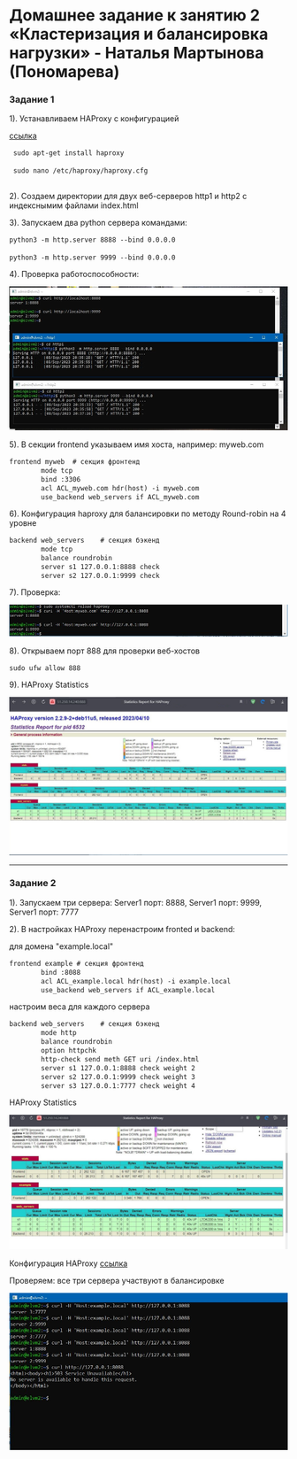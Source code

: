 # Домашнее задание к занятию 2 «Кластеризация и балансировка нагрузки» - Наталья Мартынова (Пономарева)

### Задание 1

1). Устанавливаем HAProxy c конфигурацией
 
[ссылка](https://github.com/NatoshFehn/hw-sflt-02/blob/main/haproxy.cfg)

```
 sudo apt-get install haproxy
 
 sudo nano /etc/haproxy/haproxy.cfg
  
```

2). Cоздаем директории для двух веб-серверов http1 и http2 с индекснымим файлами index.html

3). Запускаем два python сервера командами:

```
python3 -m http.server 8888 --bind 0.0.0.0

python3 -m http.server 9999 --bind 0.0.0.0

```
 
4). Проверка работоспособности:

![Снимок1](https://github.com/NatoshFehn/hw-sflt-02/blob/main/Снимок1.jpg)


5). В секции frontend указываем имя хоста, например: myweb.com

```
frontend myweb  # секция фронтенд
        mode tcp
        bind :3306
        acl ACL_myweb.com hdr(host) -i myweb.com
        use_backend web_servers if ACL_myweb.com

```

6). Конфигурация haproxy для балансировки по методу Round-robin на 4 уровне

```
backend web_servers    # секция бэкенд
        mode tcp
        balance roundrobin
        server s1 127.0.0.1:8888 check
        server s2 127.0.0.1:9999 check

```

7). Проверка:

![Снимок2](https://github.com/NatoshFehn/hw-sflt-02/blob/main/Снимок2.jpg)

8). Открываем порт 888 для проверки веб-хостов

```
sudo ufw allow 888

```

9). HAProxy Statistics

![Снимок3](https://github.com/NatoshFehn/hw-sflt-02/blob/main/Снимок3.jpg)



---

### Задание 2

1). Запускаем три сервера: Server1 порт: 8888, Server1 порт: 9999, Server1 порт: 7777

2). В настройках HAProxy перенастроим  fronted и backend:

для домена "example.local"

```
frontend example # секция фронтенд
        bind :8088
        acl ACL_example.local hdr(host) -i example.local
        use_backend web_servers if ACL_example.local
```

настроим веса для каждого сервера

```
backend web_servers    # секция бэкенд
        mode http
        balance roundrobin
        option httpchk
        http-check send meth GET uri /index.html
        server s1 127.0.0.1:8888 check weight 2
        server s2 127.0.0.1:9999 check weight 3
        server s3 127.0.0.1:7777 check weight 4
```


HAProxy Statistics

![Снимок4](https://github.com/NatoshFehn/hw-sflt-02/blob/main/Снимок4.jpg)



Конфигурация HAProxy 
[ссылка](https://github.com/NatoshFehn/hw-sflt-02/blob/main/haproxy_2.cfg)


Проверяем: все три сервера участвуют в балансировке

![Снимок5](https://github.com/NatoshFehn/hw-sflt-02/blob/main/Снимок5.jpg)
